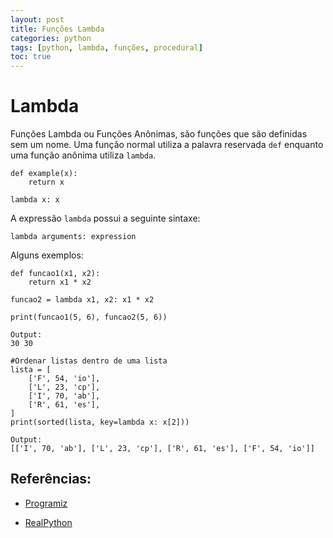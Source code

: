 ```yaml
---
layout: post
title: Funções Lambda
categories: python
tags: [python, lambda, funções, procedural]
toc: true
---
```


# Lambda

Funções Lambda ou Funções Anônimas, são funções que são definidas sem um nome. Uma função normal utiliza a palavra reservada `def` enquanto uma função anônima utiliza `lambda`.

```
def example(x):
    return x

lambda x: x
```

A expressão `lambda` possui a seguinte sintaxe:

`lambda arguments: expression`

Alguns exemplos:

```
def funcao1(x1, x2):
    return x1 * x2

funcao2 = lambda x1, x2: x1 * x2

print(funcao1(5, 6), funcao2(5, 6))

Output:
30 30
```

```
#Ordenar listas dentro de uma lista
lista = [
    ['F', 54, 'io'],
    ['L', 23, 'cp'],
    ['I', 70, 'ab'],
    ['R', 61, 'es'],
]
print(sorted(lista, key=lambda x: x[2]))

Output:
[['I', 70, 'ab'], ['L', 23, 'cp'], ['R', 61, 'es'], ['F', 54, 'io']]
```

## Referências:
* [Programiz](https://www.programiz.com/python-programming/anonymous-function)

* [RealPython](https://realpython.com/python-lambda/)
